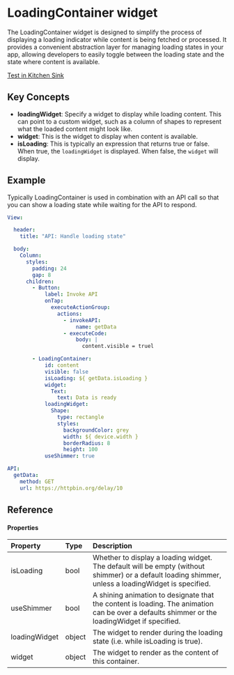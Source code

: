# LoadingContainer widget

The LoadingContainer widget is designed to simplify the process of displaying a loading indicator while content is being fetched or processed. It provides a convenient abstraction layer for managing loading states in your app, allowing developers to easily toggle between the loading state and the state where content is available.

[Test in Kitchen Sink](https://studio.ensembleui.com/app/e24402cb-75e2-404c-866c-29e6c3dd7992/screen/3wNZSfVkdi56zmTtFeBT)

## Key Concepts

- **loadingWidget**: Specify a widget to display while loading content. This can point to a custom widget, such as a column of shapes to represent what the loaded content might look like.
- **widget**: This is the widget to display when content is available.
- **isLoading**: This is typically an expression that returns true or false. When true, the `loadingWidget` is displayed. When false, the `widget` will display.


## Example

Typically LoadingContainer is used in combination with an API call so that you can show a loading state while waiting for the API to respond.

```yaml
View:

  header:
    title: "API: Handle loading state"

  body:
    Column:
      styles:
        padding: 24
        gap: 8
      children:
        - Button:
            label: Invoke API
            onTap:
              executeActionGroup:
                actions:
                  - invokeAPI:
                      name: getData
                  - executeCode:
                      body: |
                        content.visible = truel

        - LoadingContainer:
            id: content
            visible: false
            isLoading: ${ getData.isLoading }
            widget:
              Text:
                text: Data is ready
            loadingWidget:
              Shape:
                type: rectangle
                styles:
                  backgroundColor: grey
                  width: ${ device.width }
                  borderRadius: 8
                  height: 100
            useShimmer: true

API:
  getData:
    method: GET
    url: https://httpbin.org/delay/10

```

## Reference
#### Properties

| Property      | Type                                   | Description                                             |
| :------------ |:---------------------------------------|:--------------------------------------------------------|
| isLoading     | bool | Whether to display a loading widget. The default will be empty (without shimmer) or a default loading shimmer, unless a loadingWidget is specified. |
| useShimmer    | bool | A shining animation to designate that the content is loading. The animation can be over a defaults shimmer or the loadingWidget if specified. |
| loadingWidget | object | The widget to render during the loading state (i.e. while isLoading is true).
| widget        | object | The widget to render as the content of this container. |



